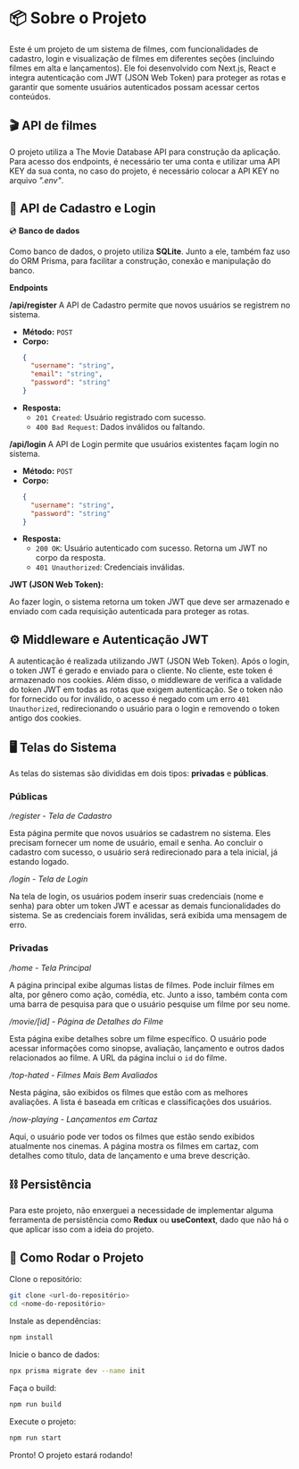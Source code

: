 # 📦 **Sobre o Projeto**

Este é um projeto de um sistema de filmes, com funcionalidades de cadastro, login e visualização de filmes em diferentes seções (incluindo filmes em alta e lançamentos). Ele foi desenvolvido com Next.js, React e integra autenticação com JWT (JSON Web Token) para proteger as rotas e garantir que somente usuários autenticados possam acessar certos conteúdos.

## 🎬 **API de filmes**

O projeto utiliza a The Movie Database API para construção da aplicação. Para acesso dos endpoints, é necessário ter uma conta e utilizar uma API KEY da sua conta, no caso do projeto, é necessário colocar a API KEY no arquivo *".env"*.

## 🔐 **API de Cadastro e Login**

💿 **Banco de dados**

Como banco de dados, o projeto utiliza **SQLite**. Junto a ele, também faz uso do ORM Prisma, para facilitar a construção, conexão e manipulação do banco.

**Endpoints**

**/api/register**
A API de Cadastro permite que novos usuários se registrem no sistema.

- **Método:** `POST`
- **Corpo:**
  ```json
  {
    "username": "string",
    "email": "string",
    "password": "string"
  }
  ```
- **Resposta:**
  - `201 Created`: Usuário registrado com sucesso.
  - `400 Bad Request`: Dados inválidos ou faltando.

**/api/login**
A API de Login permite que usuários existentes façam login no sistema.

- **Método:** `POST`
- **Corpo:**
  ```json
  {
    "username": "string",
    "password": "string"
  }
  ```
- **Resposta:**
  - `200 OK`: Usuário autenticado com sucesso. Retorna um JWT no corpo da resposta.
  - `401 Unauthorized`: Credenciais inválidas.

**JWT (JSON Web Token):**

Ao fazer login, o sistema retorna um token JWT que deve ser armazenado e enviado com cada requisição autenticada para proteger as rotas.

## ⚙️ **Middleware e Autenticação JWT**

A autenticação é realizada utilizando JWT (JSON Web Token). Após o login, o token JWT é gerado e enviado para o cliente. No cliente, este token é armazenado nos cookies. Além disso, o middleware de verifica a validade do token JWT em todas as rotas que exigem autenticação. Se o token não for fornecido ou for inválido, o acesso é negado com um erro `401 Unauthorized`, redirecionando o usuário para o login e removendo o token antigo dos cookies.

## 🖥️ **Telas do Sistema**

As telas do sistemas são divididas em dois tipos: **privadas** e **públicas**.

### **Públicas**

*/register - Tela de Cadastro*

Esta página permite que novos usuários se cadastrem no sistema. Eles precisam fornecer um nome de usuário, email e senha. Ao concluir o cadastro com sucesso, o usuário será redirecionado para a tela inicial, já estando logado.

*/login - Tela de Login*

Na tela de login, os usuários podem inserir suas credenciais (nome e senha) para obter um token JWT e acessar as demais funcionalidades do sistema. Se as credenciais forem inválidas, será exibida uma mensagem de erro.

### **Privadas**

*/home - Tela Principal*

A página principal exibe algumas listas de filmes. Pode incluir filmes em alta, por gênero como ação, comédia, etc. Junto a isso, também conta com uma barra de pesquisa para que o usuário pesquise um filme por seu nome.

*/movie/[id] - Página de Detalhes do Filme*

Esta página exibe detalhes sobre um filme específico. O usuário pode acessar informações como sinopse, avaliação, lançamento e outros dados relacionados ao filme. A URL da página inclui o `id` do filme.

*/top-hated - Filmes Mais Bem Avaliados*

Nesta página, são exibidos os filmes que estão com as melhores avaliações. A lista é baseada em críticas e classificações dos usuários.

*/now-playing - Lançamentos em Cartaz*

Aqui, o usuário pode ver todos os filmes que estão sendo exibidos atualmente nos cinemas. A página mostra os filmes em cartaz, com detalhes como título, data de lançamento e uma breve descrição.

## ⛓ **Persistência**

Para este projeto, não enxerguei a necessidade de implementar alguma ferramenta de persistência como **Redux** ou **useContext**, dado que não há o que aplicar isso com a ideia do projeto.

## 🚀 **Como Rodar o Projeto**

Clone o repositório:

```bash
git clone <url-do-repositório>
cd <nome-do-repositório>
```

Instale as dependências:

```bash
npm install
```
Inicie o banco de dados:

```bash
npx prisma migrate dev --name init
```

Faça o build:

```bash
npm run build
```

Execute o projeto:

```bash
npm run start
```

Pronto! O projeto estará rodando!

